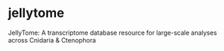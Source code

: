# jellytome
JellyTome: A transcriptome database resource for large-scale analyses across Cnidaria &amp; Ctenophora

